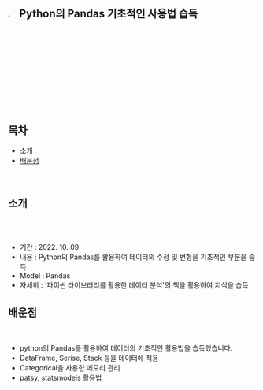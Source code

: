 <br>

## <img width="3.5%" src="https://user-images.githubusercontent.com/31702431/144234797-cb18a5e6-66fc-40ec-84e9-b4e3dc3d89c1.png"> Python의 Pandas 기초적인 사용법 습득

<br>
<br>

## 목차

* [소개](#소개) 
* [배운점](#배운점)
<br>

## 소개

<br>
<br>
 
- 기간 : 2022. 10. 09
- 내용 : Python의 Pandas를 활용하여 데이터의 수정 및 변형을 기초적인 부분을 습득
- Model : Pandas
- 자세히 : '파이썬 라이브러리를 활용한 데이터 분석'의 책을 활용하여 지식을 습득 

## 배운점
<br>
 
- python의 Pandas를 활용하여 데이터의 기초적인 활용법을 습득했습니다.
- DataFrame, Serise, Stack 등을 데이터에 적용
- Categorical을 사용한 메모리 관리
- patsy, statsmodels 활용법

<br>
